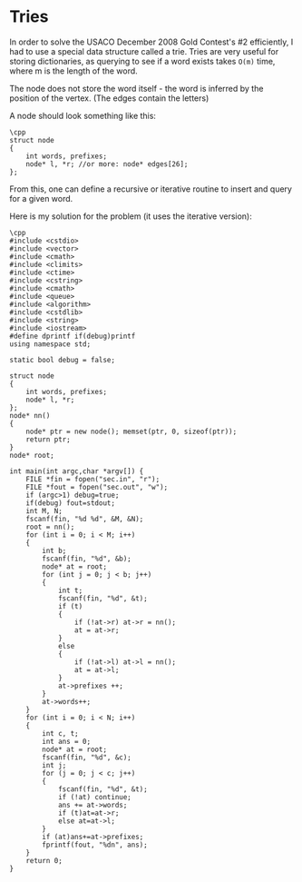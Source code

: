 # Tries

In order to solve the USACO December 2008 Gold Contest's #2 efficiently, I had to use a special data structure called a trie. Tries are very useful for storing dictionaries, as querying to see if a word exists takes `O(m)` time, where m is the length of the word.

The node does not store the word itself - the word is inferred by the position of the vertex. (The edges contain the letters)

<!--more-->

A node should look something like this:


    \cpp
    struct node
    {
    	int words, prefixes;
    	node* l, *r; //or more: node* edges[26];
    };


From this, one can define a recursive or iterative routine to insert and query for a given word.

Here is my solution for the problem (it uses the iterative version):


    \cpp
    #include <cstdio>
    #include <vector>
    #include <cmath>
    #include <climits>
    #include <ctime>
    #include <cstring>
    #include <cmath>
    #include <queue>
    #include <algorithm>
    #include <cstdlib>
    #include <string>
    #include <iostream>
    #define dprintf if(debug)printf
    using namespace std;
    
    static bool debug = false;
    
    struct node
    {
    	int words, prefixes;
    	node* l, *r;
    };
    node* nn()
    {
    	node* ptr = new node(); memset(ptr, 0, sizeof(ptr));
    	return ptr;
    }
    node* root;
    
    int main(int argc,char *argv[]) {
    	FILE *fin = fopen("sec.in", "r");
    	FILE *fout = fopen("sec.out", "w");
    	if (argc>1) debug=true;
    	if(debug) fout=stdout;
    	int M, N;
    	fscanf(fin, "%d %d", &M, &N);
    	root = nn();
    	for (int i = 0; i < M; i++)
    	{
    		int b;
    		fscanf(fin, "%d", &b);
    		node* at = root;
    		for (int j = 0; j < b; j++)
    		{
    			int t;
    			fscanf(fin, "%d", &t);
    			if (t)
    			{
    				if (!at->r) at->r = nn();
    				at = at->r;
    			}
    			else
    			{
    				if (!at->l) at->l = nn();
    				at = at->l;
    			}
    			at->prefixes ++;
    		}
    		at->words++;
    	}
    	for (int i = 0; i < N; i++)
    	{
    		int c, t;
    		int ans = 0;
    		node* at = root;
    		fscanf(fin, "%d", &c);
    		int j;
    		for (j = 0; j < c; j++)
    		{
    			fscanf(fin, "%d", &t);
    			if (!at) continue;
    			ans += at->words;
    			if (t)at=at->r;
    			else at=at->l;
    		}
    		if (at)ans+=at->prefixes;
    		fprintf(fout, "%dn", ans);
    	}
    	return 0;
    }